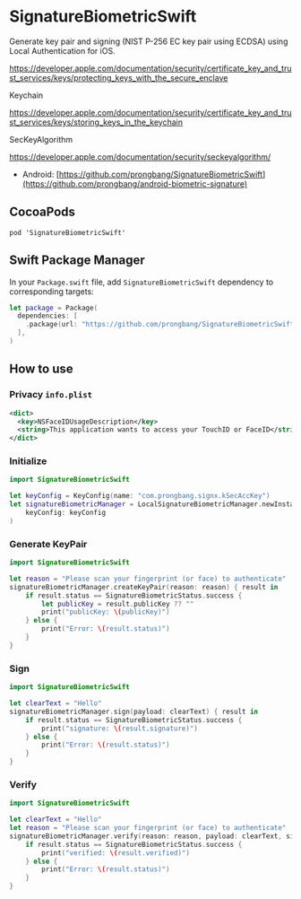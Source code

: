 # SignatureBiometricSwift

Generate key pair and signing (NIST P-256 EC key pair using ECDSA) using Local Authentication for iOS.

https://developer.apple.com/documentation/security/certificate_key_and_trust_services/keys/protecting_keys_with_the_secure_enclave

Keychain

https://developer.apple.com/documentation/security/certificate_key_and_trust_services/keys/storing_keys_in_the_keychain

SecKeyAlgorithm

https://developer.apple.com/documentation/security/seckeyalgorithm/

- Android: [https://github.com/prongbang/SignatureBiometricSwift](https://github.com/prongbang/android-biometric-signature)

## CocoaPods

```shell
pod 'SignatureBiometricSwift'
```

## Swift Package Manager

In your `Package.swift` file, add `SignatureBiometricSwift` dependency to corresponding targets:

```swift
let package = Package(
  dependencies: [
    .package(url: "https://github.com/prongbang/SignatureBiometricSwift.git", from: "1.0.6"),
  ],
)
```

## How to use

### Privacy `info.plist`

```xml
<dict>
  <key>NSFaceIDUsageDescription</key>
  <string>This application wants to access your TouchID or FaceID</string>
</dict>
```

### Initialize

```swift
import SignatureBiometricSwift

let keyConfig = KeyConfig(name: "com.prongbang.signx.kSecAccKey")
let signatureBiometricManager = LocalSignatureBiometricManager.newInstance(
    keyConfig: keyConfig
)
```

### Generate KeyPair

```swift
import SignatureBiometricSwift

let reason = "Please scan your fingerprint (or face) to authenticate"
signatureBiometricManager.createKeyPair(reason: reason) { result in
    if result.status == SignatureBiometricStatus.success {
        let publicKey = result.publicKey ?? ""
        print("publicKey: \(publicKey)")
    } else {
        print("Error: \(result.status)")
    }
}
```

### Sign

```swift
import SignatureBiometricSwift

let clearText = "Hello"
signatureBiometricManager.sign(payload: clearText) { result in
    if result.status == SignatureBiometricStatus.success {
        print("signature: \(result.signature)")    
    } else {
        print("Error: \(result.status)")
    }
}
```

### Verify

```swift
import SignatureBiometricSwift

let clearText = "Hello"
let reason = "Please scan your fingerprint (or face) to authenticate"
signatureBiometricManager.verify(reason: reason, payload: clearText, signature: signed) { result in
    if result.status == SignatureBiometricStatus.success {
        print("verified: \(result.verified)")
    } else {
        print("Error: \(result.status)")
    }
}
```
